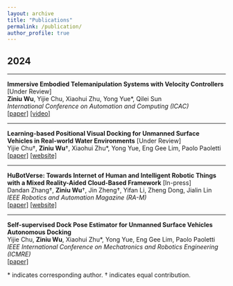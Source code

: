 ```yaml
---
layout: archive
title: "Publications"
permalink: /publication/
author_profile: true
---
```


## 2024

---

**Immersive Embodied Telemanipulation Systems with Velocity Controllers** [Under Review]  
**Ziniu Wu**, Yijie Chu, Xiaohui Zhu, Yong Yue\*, Qilei Sun    
*International Conference on Automation and Computing (ICAC)*  
[[paper]](https://ieeexplore.ieee.org) [[video]](https://youtu.be/1dyqM8UEa1E)  

---

**Learning-based Positional Visual Docking for Unmanned Surface Vehicles in Real-world Water Environments** [Under Review]  
Yijie Chu&dagger;, **Ziniu Wu**&dagger;, Xiaohui Zhu\*, Yong Yue, Eng Gee Lim, Paolo Paoletti    
[[paper]](https://ieeexplore.ieee.org) [[website]](https://sites.google.com/view/lpvdusv/home?authuser=0)  

---

**HuBotVerse: Towards Internet of Human and Intelligent Robotic Things with a Mixed Reality-Aided Cloud-Based Framework** [In-press]  
Dandan Zhang&dagger;, **Ziniu Wu**&dagger;, Jin Zheng&dagger;, Yifan Li, Zheng Dong, Jialin Lin  
*IEEE Robotics and Automation Magazine (RA-M)*   
[[paper]](https://ieeexplore.ieee.org) [[website]](https://sites.google.com/view/iohirtplusmr/home)  

---

**Self-supervised Dock Pose Estimator for Unmanned Surface Vehicles Autonomous Docking**  
Yijie Chu, **Ziniu Wu**, Xiaohui Zhu\*, Yong Yue, Eng Gee Lim, Paolo Paoletti  
*IEEE International Conference on Mechatronics and Robotics Engineering (ICMRE)*  
[[paper]](https://ieeexplore.ieee.org/document/10532188) 


\* indicates corresponding author. &dagger; indicates equal contribution.
